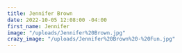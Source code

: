 ```yaml
---
title: Jennifer Brown
date: 2022-10-05 12:08:00 -04:00
first_name: Jennifer
image: "/uploads/Jennifer%20Brown.jpg"
crazy_image: "/uploads/Jennifer%20Brown%20-%20Fun.jpg"
---
```


